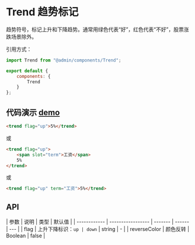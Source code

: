 # Trend 趋势标记

趋势符号，标记上升和下降趋势。通常用绿色代表“好”，红色代表“不好”，股票涨跌场景除外。

引用方式：

```javascript
import Trend from "@admin/components/Trend";

export default {
    components: {
        Trend
    }
};
```

## 代码演示 [demo](https://pro.loacg.com/test/home)

```html
<trend flag="up">5%</trend>
```

或

```html
<trend flag="up">
    <span slot="term">工资</span>
    5%
</trend>
```

或

```html
<trend flag="up" term="工资">5%</trend>
```

## API

| 参数         | 说明              | 类型    | 默认值 |
| ------------ | ----------------- | ------- | ------ | --- |
| flag         | 上升下降标识：`up | down`   | string | -   |
| reverseColor | 颜色反转          | Boolean | false  |
